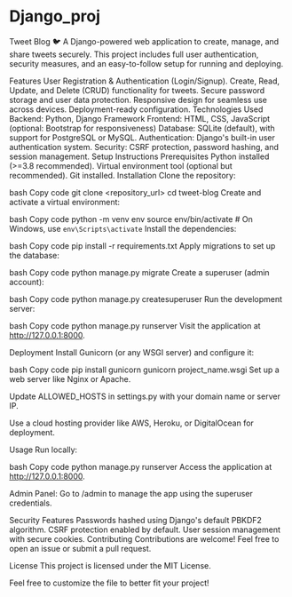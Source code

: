 # Django_proj
Tweet Blog 🐦
A Django-powered web application to create, manage, and share tweets securely. This project includes full user authentication, security measures, and an easy-to-follow setup for running and deploying.

Features
User Registration & Authentication (Login/Signup).
Create, Read, Update, and Delete (CRUD) functionality for tweets.
Secure password storage and user data protection.
Responsive design for seamless use across devices.
Deployment-ready configuration.
Technologies Used
Backend: Python, Django Framework
Frontend: HTML, CSS, JavaScript (optional: Bootstrap for responsiveness)
Database: SQLite (default), with support for PostgreSQL or MySQL.
Authentication: Django's built-in user authentication system.
Security: CSRF protection, password hashing, and session management.
Setup Instructions
Prerequisites
Python installed (>=3.8 recommended).
Virtual environment tool (optional but recommended).
Git installed.
Installation
Clone the repository:

bash
Copy code
git clone <repository_url>
cd tweet-blog
Create and activate a virtual environment:

bash
Copy code
python -m venv env
source env/bin/activate  # On Windows, use `env\Scripts\activate`
Install the dependencies:

bash
Copy code
pip install -r requirements.txt
Apply migrations to set up the database:

bash
Copy code
python manage.py migrate
Create a superuser (admin account):

bash
Copy code
python manage.py createsuperuser
Run the development server:

bash
Copy code
python manage.py runserver
Visit the application at http://127.0.0.1:8000.

Deployment
Install Gunicorn (or any WSGI server) and configure it:

bash
Copy code
pip install gunicorn
gunicorn project_name.wsgi
Set up a web server like Nginx or Apache.

Update ALLOWED_HOSTS in settings.py with your domain name or server IP.

Use a cloud hosting provider like AWS, Heroku, or DigitalOcean for deployment.

Usage
Run locally:

bash
Copy code
python manage.py runserver
Access the application at http://127.0.0.1:8000.

Admin Panel:
Go to /admin to manage the app using the superuser credentials.

Security Features
Passwords hashed using Django's default PBKDF2 algorithm.
CSRF protection enabled by default.
User session management with secure cookies.
Contributing
Contributions are welcome! Feel free to open an issue or submit a pull request.

License
This project is licensed under the MIT License.

Feel free to customize the file to better fit your project!
